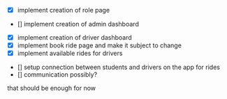 - [x] implement creation of role page
- [] implement creation of admin dashboard
- [x] implement creation of driver dashboard
- [x] implement book ride page and make it subject to change
- [x] implement available rides for drivers
- [] setup connection between students and drivers on the app for rides
- [] communication possibly?

that should be enough for now
